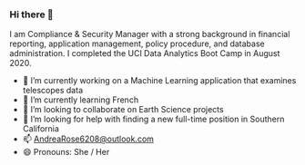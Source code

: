 ### Hi there 👋

<!--
**PhotoSynthesist62/photosynthesist62** is a ✨ _special_ ✨ repository because its `README.md` (this file) appears on your GitHub profile.

Here are some ideas to get you started:

- 🔭 I’m currently working on ...
- 🌱 I’m currently learning ...
- 👯 I’m looking to collaborate on ...
- 🤔 I’m looking for help with ...
- 💬 Ask me about ...
- 📫 How to reach me: ...
- 😄 Pronouns: ...
- ⚡ Fun fact: ...
-->

I am Compliance & Security Manager with a strong background in financial reporting, application management, policy procedure, and database administration. I completed the UCI Data Analytics Boot Camp in August 2020.
- 🔭 I’m currently working on a Machine Learning application that examines telescopes data
- 🌱 I’m currently learning French
- 👯 I’m looking to collaborate on Earth Science projects
- 🤔 I’m looking for help with finding a new full-time position in Southern California
- 📫 AndreaRose6208@outlook.com
- 😄 Pronouns: She / Her
